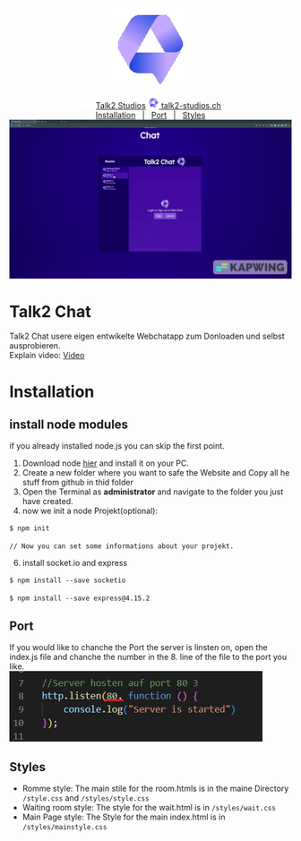 <p align=center>
  <br>
  <img src="assets/icon.png" alt="Logo">
  <br>
  <br>
  <a target="_blank" href="https://www.youtube.com/channel/UCoif-_aktkxpc9-vPHEKAVw" title="Nightly Tests"><img src="assets/youtube.png" height="20px">Talk2 Studios</a>
  <a target="_blank" href="talk2-studios.ch"><img alt="Website" src="assets/icon.png" height="20px"> talk2-studios.ch</a><br>
  <a href="#installation">Installation</a>&nbsp;&nbsp;&nbsp;|&nbsp;&nbsp;&nbsp;<a href="#Port">Port</a>&nbsp;&nbsp;&nbsp;|&nbsp;&nbsp;&nbsp;<a href="#Styles">Styles</a><br>
  <img src="assets/Studio_Project.gif" alt="intro">
</p>

# Talk2 Chat
Talk2 Chat usere eigen entwikelte Webchatapp zum Donloaden und selbst ausprobieren.<br>
Explain video: <a href="https://youtu.be/SobWpdG1_NE">Video</a>

# Installation

## install node modules
if you already installed node.js you can skip the first point.
1. Download node <a href="https://nodejs.org/de/download/" target="_blank">hier</a> and install it on your PC.
2. Create a new folder where you want to safe the Website and Copy all he stuff from github in thid folder
3. Open the Terminal as **administrator** and navigate to the folder you just have created.
4. now we init a node Projekt(optional):
```
$ npm init

// Now you can set some informations about your projekt.
```

6. install socket.io and express
```
$ npm install --save socketio

$ npm install --save express@4.15.2
```
## Port
If you would like to chanche the Port the server is linsten on, open the index.js file and chanche the number in the 8. line of the file to the port you like. <br>
<img src="assets/port.jpg" alt="Logo">  

## Styles
- Romme style: The main stile for the room.htmls is in the maine Directory `/style.css` and `/styles/style.css`<br>
- Waiting room style: The style for the wait.html is in `/styles/wait.css`<br>
- Main Page style: The Style for the main index.html is in `/styles/mainstyle.css`<br>
